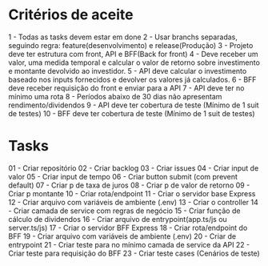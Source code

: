 # Critérios de aceite

1 - Todas as tasks devem estar em done
2 - Usar branchs separadas, seguindo regra: feature(desenvolvimento) e release(Produção)
3 - Projeto deve ter estrutura com front, API e BFF(Back for front)
4 - Deve receber um valor, uma medida temporal e calcular o valor de retorno sobre investimento e montante devolvido ao investidor.
5 - API deve calcular o investimento baseado nos inputs fornecidos e devolver os valores já calculados.
6 - BFF deve receber requisição do front e enviar para a API
7 - API deve ter no mínimo uma rota
8 - Períodos abaixo de 30 dias não apresentam rendimento/dividendos
9 - API deve ter cobertura de teste (Mínimo de 1 suit de testes)
10 - BFF deve ter cobertura de teste (Mínimo de 1 suit de testes)


# Tasks

01 - Criar repositório
02 - Criar backlog
03 - Criar issues
04 - Criar input de valor
05 - Criar input de tempo
06 - Criar button submit (com prevent default)
07 - Criar p de taxa de juros
08 - Criar p de valor de retorno
09 - Criar p montante
10 - Criar rota/endpoint
11 - Criar o servidor base Express
12 - Criar arquivo com variáveis de ambiente (.env)
13 - Criar o controller
14 - Criar camada de service com regras de negócio
15 - Criar função de cálculo de dividendos
16 - Criar arquivo de entrypoint(app.ts/js ou server.ts/js)
17 - Criar o servidor BFF Express
18 - Criar rota/endpoint do BFF
19 - Criar arquivo com variáveis de ambiente (.env)
20 - Criar de entrypoint
21 - Criar teste para no mínimo camada de service da API
22 - Criar teste para requisição do BFF
23 - Criar teste cases (Cenários de teste)